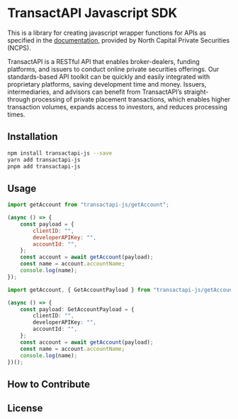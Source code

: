 # TransactAPI Javascript SDK

This is a library for creating javascript wrapper functions for APIs as specified in the [documentation](https://api.norcapsecurities.com/admin_v3/documentation), provided by North Capital Private Securities (NCPS).

TransactAPI is a RESTful API that enables broker-dealers, funding platforms, and issuers to conduct online private securities offerings. Our standards-based API toolkit can be quickly and easily integrated with proprietary platforms, saving development time and money. Issuers, intermediaries, and advisors can benefit from TransactAPI’s straight-through processing of private placement transactions, which enables higher transaction volumes, expands access to investors, and reduces processing times.

## Installation

```bash
npm install transactapi-js --save
yarn add transactapi-js
pnpm add transactapi-js
```

## Usage

```javascript
import getAccount from "transactapi-js/getAccount";

(async () => {
    const payload = {
        clientID: "",
        developerAPIKey: "",
        accountId: "",
    };
    const account = await getAccount(payload);
    const name = account.accountName;
    console.log(name);
});
```

```typescript
import getAccount, { GetAccountPayload } from "transactapi-js/getAccount";

(async () => {
    const payload: GetAccountPayload = {
        clientID: "",
        developerAPIKey: "",
        accountId: "",
    };
    const account = await getAccount(payload);
    const name = account.accountName;
    console.log(name);
})();
```

## How to Contribute

## License
